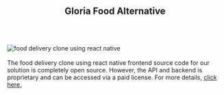<h2 style="text-align:center">Gloria Food Alternative</h2><br/><br/>

![food delivery clone using react native](https://admin.ninjascode.com/wp-content/uploads/2025/repoImages/Hector/18.webp) <br/><br/>The food delivery clone using react native frontend source code for our solution is completely open source. However, the API and backend is proprietary and can be accessed via a paid license. For more details, <a href="https://enatega.com/?utm_source=github&utm_medium=repo&utm_campaign=hector-food-delivery-clone-using-react-native" target="_blank">click here.</a>
